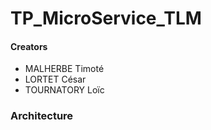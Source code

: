 # TP_MicroService_TLM

#### Creators

* MALHERBE Timoté
* LORTET César
* TOURNATORY Loïc
                
### Architecture
